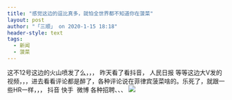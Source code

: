 ```yaml
---
title: "感觉这边的逗比真多，就怕全世界都不知道你在菠菜"
layout: post
author: "「三顺」 on 2020-1-15 18:18"
header-style: text
tags:
  - 新闻
  - 菠菜
---
```


<head></head>
<body>
  这不12号这边的火山喷发了么，，， 昨天看了看抖音， 人民日报 等等这边大V发的视频，，，进去看看评论都是醉了，各种评论说在菲律宾菠菜啥的。乐死了，就跟一些HR一样，，， 抖音 快手&nbsp;&nbsp;微博 各种招聘、、、
 <img src="https://bbs.boniu123.cc/static/image/smiley/2jingz/16.gif" smilieid="313">
 <br>
</body>


